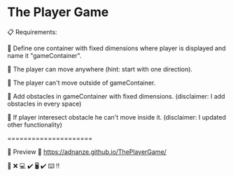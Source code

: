 # The Player Game

:clipboard: Requirements:

:pushpin: Define one container with fixed dimensions where player is displayed and name it "gameContainer".

:pushpin: The player can move anywhere (hint: start with one direction).

:pushpin: The player can't move outside of gameContainer.

:pushpin: Add obstacles in gameContainer with fixed dimensions. (disclaimer: I add obstacles in every space)

:pushpin: If player interesect obstacle he can't move inside it.  (disclaimer: I updated other functionality)

=====================

:eyes: Preview :paperclip: https://adnanze.github.io/ThePlayerGame/

:iphone: :x:
:computer: :heavy_check_mark:
:desktop_computer: :heavy_check_mark:
:keyboard: :bangbang: 
